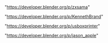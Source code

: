 "https://developer.blender.org/p/zxsama"

"https://developer.blender.org/p/KennethBrand"

"https://developer.blender.org/p/usboxprinter"

"https://developer.blender.org/p/jason_apple"

 
